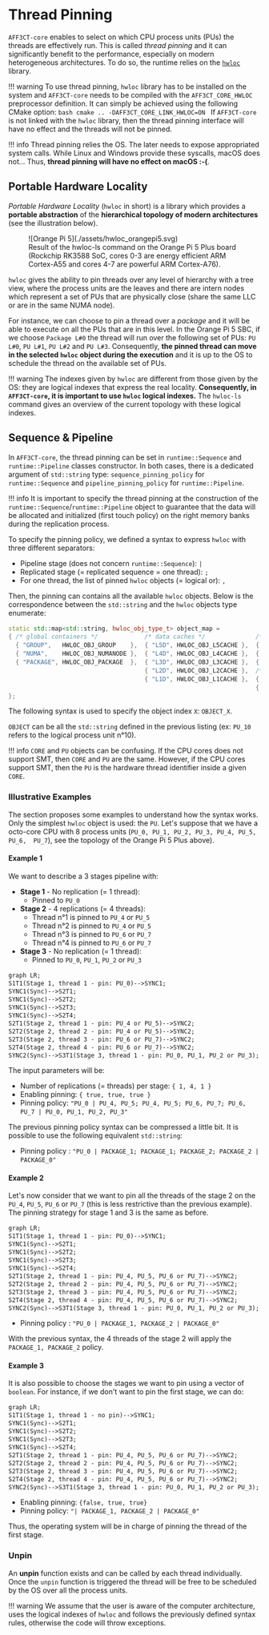 # Thread Pinning

`AFF3CT-core` enables to select on which CPU process units (PUs) the threads are 
effectively run. This is called *thread pinning* and it can significantly 
benefit to the performance, especially on modern heterogeneous architectures. 
To do so, the runtime relies on the 
[`hwloc`](https://www.open-mpi.org/projects/hwloc) library.

!!! warning
    To use thread pinning, `hwloc` library has to be installed on the system and
    `AFF3CT-core` needs to be compiled with the `AFF3CT_CORE_HWLOC` preprocessor 
    definition. It can simply be achieved using the following CMake option:
    ```bash
    cmake .. -DAFF3CT_CORE_LINK_HWLOC=ON
    ``` 
    If `AFF3CT-core` is not linked with the `hwloc` library, then the thread 
    pinning interface will have no effect and the threads will not be pinned.

!!! info
	Thread pinning relies the OS. The later needs to expose appropriated system 
	calls. While Linux and Windows provide these syscalls,	macOS does not... 
	Thus, **thread pinning will have no effect on macOS :-(**.

## Portable Hardware Locality

*Portable Hardware Locality* (`hwloc` in short) is a library which provides a 
**portable abstraction** of the **hierarchical topology of modern 
architectures** (see the illustration below).

<figure markdown>
  ![Orange Pi 5](./assets/hwloc_orangepi5.svg)
  <figcaption>
  	Result of the hwloc-ls command on the Orange Pi 5 Plus board (Rockchip 
  	RK3588 SoC, cores 0-3 are energy efficient ARM Cortex-A55 and cores 4-7 are 
  	powerful ARM Cortex-A76).
  </figcaption>
</figure>

`hwloc` gives the ability to pin threads over any level of hierarchy with a tree 
view, where the process units are the leaves and there are intern nodes which 
represent a set of PUs that are physically close (share the same LLC or are in 
the same NUMA node). 

For instance, we can choose to pin a thread over a *package* and it will be able
to execute on all the PUs that are in this level. In the Orange Pi 5 SBC, if we 
choose `Package L#0` the thread will run over the following set of PUs: 
`PU L#0`, `PU L#1`, `PU L#2` and `PU L#3`. Consequently, **the pinned thread can 
move in the selected `hwloc` object during the execution** and it is up to the 
OS to schedule the thread on the available set of PUs.

!!! warning
	The indexes given by `hwloc` are different from those given by the OS: they 
	are logical indexes that express the real locality. **Consequently, in 
	`AFF3CT-core`, it is important to use `hwloc` logical indexes.** The 
	`hwloc-ls` command gives an overview of the current topology with these 
	logical indexes.

## Sequence & Pipeline

In `AFF3CT-core`, the thread pinning can be set in `runtime::Sequence` and 
`runtime::Pipeline` classes constructor. In both cases, there is a dedicated 
argument of `std::string` type: `sequence_pinning_policy` for 
`runtime::Sequence` and `pipeline_pinning_policy` for `runtime::Pipeline`.

!!! info
    It is important to specify the thread pinning at the construction of the 
    `runtime::Sequence`/`runtime::Pipeline` object to guarantee that the data 
    will be allocated and initialized (first touch policy) on the right memory 
    banks during the replication process.

To specify the pinning policy, we defined a syntax to express `hwloc` with three 
different separators:  

- Pipeline stage (does not concern `runtime::Sequence`): `|`
- Replicated stage (= replicated sequence = one thread): `;`  
- For one thread, the list of pinned `hwloc` objects (= logical or): `,`  

Then, the pinning can contains all the available `hwloc` objects. Below is 
the correspondence between the `std::string` and the `hwloc` objects type 
enumerate:

```cpp
static std::map<std::string, hwloc_obj_type_t> object_map =
{ /* global containers */             /* data caches */              /* instruction caches */
  { "GROUP",   HWLOC_OBJ_GROUP    },  { "L5D", HWLOC_OBJ_L5CACHE },  { "L3I",  HWLOC_OBJ_L3ICACHE },
  { "NUMA",    HWLOC_OBJ_NUMANODE },  { "L4D", HWLOC_OBJ_L4CACHE },  { "L2I",  HWLOC_OBJ_L2ICACHE },
  { "PACKAGE", HWLOC_OBJ_PACKAGE  },  { "L3D", HWLOC_OBJ_L3CACHE },  { "L1I",  HWLOC_OBJ_L1ICACHE },
                                      { "L2D", HWLOC_OBJ_L2CACHE },  /* compute units */
                                      { "L1D", HWLOC_OBJ_L1CACHE },  { "CORE", HWLOC_OBJ_CORE     },
                                                                     { "PU",   HWLOC_OBJ_PU       },
};           
```

The following syntax is used to specify the object index `X`: `OBJECT_X`. 

`OBJECT` can be all the `std::string` defined in the previous listing 
(ex: `PU_10` refers to the logical process unit n°10).

!!! info
    `CORE` and `PU` objects can be confusing. If the CPU cores does not support
    SMT, then `CORE` and `PU` are the same. However, if the CPU cores support
    SMT, then the `PU` is the hardware thread identifier inside a given `CORE`.

### Illustrative Examples

The section proposes some examples to understand how the syntax works. Only the 
simplest `hwloc` object is used: the `PU`. Let's suppose that we have a 
octo-core CPU with 8 process units (`PU_0, PU_1, PU_2, PU_3, PU_4, PU_5, PU_6, 
PU_7`), see the topology of the Orange Pi 5 Plus above).

#### Example 1

We want to describe a 3 stages pipeline with:

- **Stage 1** - No replication (= 1 thread): 
     - Pinned to `PU_0`
- **Stage 2** - 4 replications (= 4 threads): 
     - Thread n°1 is pinned to `PU_4` or `PU_5`
     - Thread n°2 is pinned to `PU_4` or `PU_5`
     - Thread n°3 is pinned to `PU_6` or `PU_7`
     - Thread n°4 is pinned to `PU_6` or `PU_7`
- **Stage 3** -  No replication (= 1 thread): 
     - Pinned to `PU_0`, `PU_1`, `PU_2` or `PU_3`

```mermaid
graph LR;
S1T1(Stage 1, thread 1 - pin: PU_0)-->SYNC1;
SYNC1(Sync)-->S2T1;
SYNC1(Sync)-->S2T2;
SYNC1(Sync)-->S2T3;
SYNC1(Sync)-->S2T4;
S2T1(Stage 2, thread 1 - pin: PU_4 or PU_5)-->SYNC2;
S2T2(Stage 2, thread 2 - pin: PU_4 or PU_5)-->SYNC2;
S2T3(Stage 2, thread 3 - pin: PU_6 or PU_7)-->SYNC2;
S2T4(Stage 2, thread 4 - pin: PU_6 or PU_7)-->SYNC2;
SYNC2(Sync)-->S3T1(Stage 3, thread 1 - pin: PU_0, PU_1, PU_2 or PU_3);
```

The input parameters will be:  

- Number of replications (= threads) per stage: `{ 1, 4, 1 }`
- Enabling pinning: `{ true, true, true }`  
- Pinning policy: 
  `"PU_0 | PU_4, PU_5; PU_4, PU_5; PU_6, PU_7; PU_6, PU_7 | PU_0, PU_1, PU_2, PU_3"`

The previous pinning policy syntax can be compressed a little bit. It is 
possible to use the following equivalent `std::string`:

- Pinning policy : 
  `"PU_0 | PACKAGE_1; PACKAGE_1; PACKAGE_2; PACKAGE_2 | PACKAGE_0"`

#### Example 2

Let's now consider that we want to pin all the threads of the stage 2 on the 
`PU_4`, `PU_5`, `PU_6` or `PU_7` (this is less restrictive than the previous 
example). The pinning strategy for stage 1 and 3 is the same as before.

```mermaid
graph LR;
S1T1(Stage 1, thread 1 - pin: PU_0)-->SYNC1;
SYNC1(Sync)-->S2T1;
SYNC1(Sync)-->S2T2;
SYNC1(Sync)-->S2T3;
SYNC1(Sync)-->S2T4;
S2T1(Stage 2, thread 1 - pin: PU_4, PU_5, PU_6 or PU_7)-->SYNC2;
S2T2(Stage 2, thread 2 - pin: PU_4, PU_5, PU_6 or PU_7)-->SYNC2;
S2T3(Stage 2, thread 3 - pin: PU_4, PU_5, PU_6 or PU_7)-->SYNC2;
S2T4(Stage 2, thread 4 - pin: PU_4, PU_5, PU_6 or PU_7)-->SYNC2;
SYNC2(Sync)-->S3T1(Stage 3, thread 1 - pin: PU_0, PU_1, PU_2 or PU_3);
```

- Pinning policy : `"PU_0 | PACKAGE_1, PACKAGE_2 | PACKAGE_0"`

With the previous syntax, the 4 threads of the stage 2 will apply the 
`PACKAGE_1, PACKAGE_2` policy.

#### Example 3

It is also possible to choose the stages we want to pin using a vector of 
`boolean`. For instance, if we don't want to pin the first stage, we can do:  

```mermaid
graph LR;
S1T1(Stage 1, thread 1 - no pin)-->SYNC1;
SYNC1(Sync)-->S2T1;
SYNC1(Sync)-->S2T2;
SYNC1(Sync)-->S2T3;
SYNC1(Sync)-->S2T4;
S2T1(Stage 2, thread 1 - pin: PU_4, PU_5, PU_6 or PU_7)-->SYNC2;
S2T2(Stage 2, thread 2 - pin: PU_4, PU_5, PU_6 or PU_7)-->SYNC2;
S2T3(Stage 2, thread 3 - pin: PU_4, PU_5, PU_6 or PU_7)-->SYNC2;
S2T4(Stage 2, thread 4 - pin: PU_4, PU_5, PU_6 or PU_7)-->SYNC2;
SYNC2(Sync)-->S3T1(Stage 3, thread 1 - pin: PU_0, PU_1, PU_2 or PU_3);
```

- Enabling pinning: `{false, true, true}`  
- Pinning policy: `"| PACKAGE_1, PACKAGE_2 | PACKAGE_0"`

Thus, the operating system will be in charge of pinning the thread of the first
stage.
  
### Unpin

An **unpin** function exists and can be called by each thread individually. Once 
the `unpin` function is triggered the thread will be free to be scheduled by the 
OS over all the process units.

!!! warning
    We assume that the user is aware of the computer architecture, uses the 
    logical indexes of `hwloc` and follows the previously defined syntax rules, 
    otherwise the code will throw exceptions.

